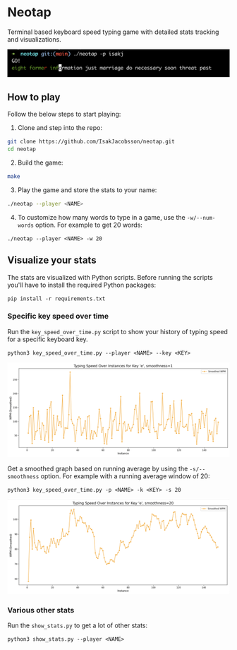 # Neotap

Terminal based keyboard speed typing game with detailed stats tracking and
visualizations.

![Neotap demo](demo-images/neotap-demo.png)

## How to play

Follow the below steps to start playing:

1. Clone and step into the repo:

```bash
git clone https://github.com/IsakJacobsson/neotap.git
cd neotap
```

2. Build the game:

```bash
make
```

3. Play the game and store the stats to your name:

```bash
./neotap --player <NAME>
```

4. To customize how many words to type in a game, use the `-w/--num-words`
   option. For example to get 20 words:

```
./neotap --player <NAME> -w 20
```

## Visualize your stats

The stats are visualized with Python scripts. Before running the scripts you'll
have to install the required Python packages:

```
pip install -r requirements.txt
```

### Specific key speed over time

Run the `key_speed_over_time.py` script to show your history of typing speed for
a specific keyboard key.

```
python3 key_speed_over_time.py --player <NAME> --key <KEY>
```

![key_speed_over_time-demo.png](demo-images/key_speed_over_time-demo.png)

Get a smoothed graph based on running average by using the `-s/--smoothness`
option. For example with a running average window of 20:

```
python3 key_speed_over_time.py -p <NAME> -k <KEY> -s 20
```

![key_speed_over_time-with-smoothness.png](demo-images/key_speed_over_time-with-smoothness.png)

### Various other stats

Run the `show_stats.py` to get a lot of other stats:

```
python3 show_stats.py --player <NAME>
```
